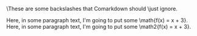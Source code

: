 
\These are some backslashes that Comarkdown should \just ignore.


Here, in some paragraph text, I'm going to put some \math{f(x) = x + 3}.
Here, in some paragraph text, I'm going to put some \math2{f(x) = x + 3}.
